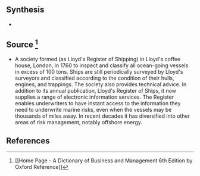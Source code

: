 ## Synthesis
- 
## Source [^1]
- A society formed (as Lloyd's Register of Shipping) in Lloyd's coffee house, London, in 1760 to inspect and classify all ocean-going vessels in excess of 100 tons. Ships are still periodically surveyed by Lloyd's surveyors and classified according to the condition of their hulls, engines, and trappings. The society also provides technical advice. In addition to its annual publication, Lloyd's Register of Ships, it now supplies a range of electronic information services. The Register enables underwriters to have instant access to the information they need to underwrite marine risks, even when the vessels may be thousands of miles away. In recent decades it has diversified into other areas of risk management, notably offshore energy.
## References

[^1]: [[Home Page - A Dictionary of Business and Management 6th Edition by Oxford Reference]]